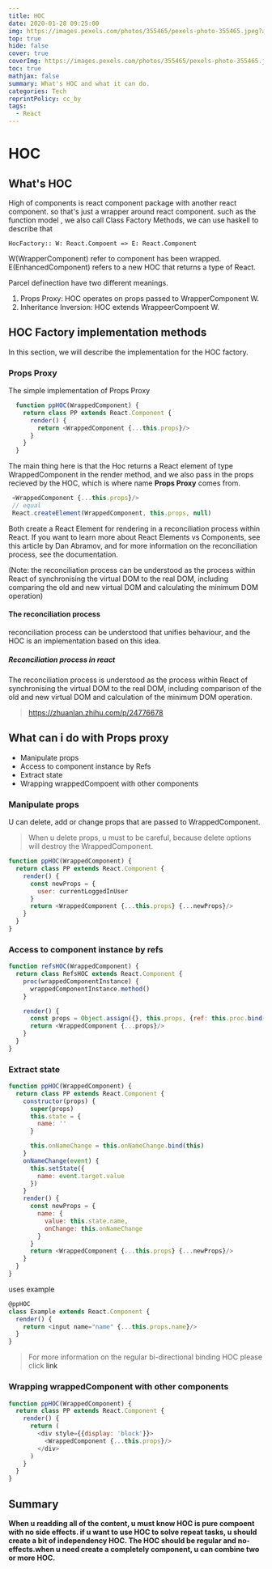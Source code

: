 ```yaml
---
title: HOC 
date: 2020-01-28 09:25:00
img: https://images.pexels.com/photos/355465/pexels-photo-355465.jpeg?auto=compress&cs=tinysrgb&w=1260&h=750&dpr=2
top: true
hide: false
cover: true
coverImg: https://images.pexels.com/photos/355465/pexels-photo-355465.jpeg?auto=compress&cs=tinysrgb&w=1260&h=750&dpr=2
toc: true
mathjax: false
summary: What's HOC and what it can do.
categories: Tech
reprintPolicy: cc_by
tags:
  - React
---
```

# HOC
## What's HOC
High of components is react component package with another react component. so that's just a wrapper around react component.
such as the function model , we also call Class Factory Methods, we can use haskell to describe that
```
HocFactory:: W: React.Compoent => E: React.Component
```
W(WrapperComponent) refer to component has been wrapped.
E(EnhancedComponent) refers to a new HOC that returns a type of React.

Parcel definection have two different meanings.
1. Props Proxy: HOC operates on props passed to WrapperComponent W.
2. Inheritance Inversion: HOC extends WrappeerCompoent W.


## HOC Factory implementation methods
In this section, we will describe the implementation for the HOC factory.
### Props Proxy
The simple implementation of Props Proxy
```javascript
  function ppHOC(WrappedComponent) {  
    return class PP extends React.Component {    
      render() {      
        return <WrappedComponent {...this.props}/>    
      }  
    } 
  }
```
The main thing here is that the Hoc returns a React element of type WrappedComponent in the render method, and we also pass in the props  recieved by the HOC, which is where name <b>Props Proxy</b> comes from.
```javascript
 <WrappedComponent {...this.props}/> 
 // equal 
 React.createElement(WrappedComponent, this.props, null)
```
Both create a React Element for rendering in a reconciliation process within React. If you want to learn more about React Elements vs Components, see this article by Dan Abramov, and for more information on the reconciliation process, see the documentation.

(Note: the reconciliation process can be understood as the process within React of synchronising the virtual DOM to the real DOM, including comparing the old and new virtual DOM and calculating the minimum DOM operation)

#### The reconciliation process
reconciliation process can be understood that unifies behaviour, and the HOC is an implementation based on this idea.
##### Reconciliation process in react
The reconciliation process is understood as the process within React of synchronising the virtual DOM to the real DOM, including comparison of the old and new virtual DOM and calculation of the minimum DOM operation.
> https://zhuanlan.zhihu.com/p/24776678

## What can i do with Props proxy
- Manipulate props
- Access to component instance by Refs
- Extract state
- Wrapping wrappedCompoent with other components

### Manipulate props
U can delete, add or change props that are passed to WrappedComponent.
> When u delete props, u must to be careful, because delete options will destroy the WrappedComponent.
```javascript
function ppHOC(WrappedComponent) {
  return class PP extends React.Component {
    render() {
      const newProps = {
        user: currentLoggedInUser
      }
      return <WrappedComponent {...this.props} {...newProps}/>
    }
  }
}
```
### Access to component instance by refs
```javascript
function refsHOC(WrappedComponent) {
  return class RefsHOC extends React.Component {
    proc(wrappedComponentInstance) {
      wrappedComponentInstance.method()
    }

    render() {
      const props = Object.assign({}, this.props, {ref: this.proc.bind(this)})
      return <WrappedComponent {...props}/>
    }
  }
}
```

### Extract state
```javascript
function ppHOC(WrappedComponent) {
  return class PP extends React.Component {
    constructor(props) {
      super(props)
      this.state = {
        name: ''
      }

      this.onNameChange = this.onNameChange.bind(this)
    }
    onNameChange(event) {
      this.setState({
        name: event.target.value
      })
    }
    render() {
      const newProps = {
        name: {
          value: this.state.name,
          onChange: this.onNameChange
        }
      }
      return <WrappedComponent {...this.props} {...newProps}/>
    }
  }
}
```

uses example
```javascript
@ppHOC
class Example extends React.Component {
  render() {
    return <input name="name" {...this.props.name}/>
  }
}
```

> For more information on the regular bi-directional binding HOC please click <a herf='https://link.zhihu.com/?target=https%3A//github.com/franleplant/react-hoc-examples/blob/master/pp_state.js'>link</a>

### Wrapping wrappedComponent with other components
```javascript
function ppHOC(WrappedComponent) {
  return class PP extends React.Component {
    render() {
      return (
        <div style={{display: 'block'}}>
          <WrappedComponent {...this.props}/>
        </div>
      )
    }
  }
}
```

## Summary
<b>
When u readding all of the content, u must know HOC is pure compoent with no side effects. if u want to use HOC to solve repeat tasks, u should create a bit of independency HOC.
The HOC should be regular and no-effects.when u need create a completely component, u can combine two or more HOC.
</b>







